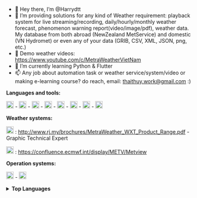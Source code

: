 - 👋   Hey there, I’m @Harrydtt   
- 👀   I’m providing solutions for any kind of Weather requirement: playback system for live streaming/recording, daily/hourly/monthly weather forecast, phenomenon warning report(video/image/pdf), weather data. My database from both abroad (NewZealand MetService) and domestic (VN Hydromet) or even any of your data (GRIB, CSV, XML, JSON, png, etc.)
- 🎀   Demo weather videos: https://www.youtube.com/c/MetraWeatherVietNam
- 📖   I’m currently learning Python & Flutter
- 📫   Any job about automation task or weather service/system/video or making e-learning course? do reach, email: thaithuy.work@gmail.com  :) 


**Languages and tools:**  


<img height="20" src="https://user-images.githubusercontent.com/62132425/126031323-433fa230-9798-4799-bcd6-90ac46be8b8e.png"> - <img height="20" src="https://user-images.githubusercontent.com/62132425/126031325-77754a6f-cc15-470e-af22-71a89ef2457c.png"> - <img height="20" src="https://user-images.githubusercontent.com/62132425/126031327-cc8876b0-b6f3-44da-a85b-9a1df5ac4f31.png"> - <img height="20" src="https://user-images.githubusercontent.com/62132425/126031326-2b64e0fb-b751-4e37-93de-9d160c57bab4.png"> - <img height="20" src="https://user-images.githubusercontent.com/62132425/126031330-20b92ea7-09cd-4893-90d4-3936e28a52d9.png"> - <img height="20" src="https://user-images.githubusercontent.com/62132425/126031487-a0642fd1-6e6e-4985-9e82-af1c8e80b64f.png"> - <img height="20" src="https://user-images.githubusercontent.com/62132425/126031490-a463e8a7-ab83-46d1-99ee-60e189ed7fa5.png"> - <img height="20" src="https://user-images.githubusercontent.com/62132425/159423557-681b0eae-4586-4b5a-8250-4b4ed72f4ba5.svg">



**Weather systems:**

<img height="20" src="https://user-images.githubusercontent.com/62132425/159423688-7cb15d20-aef3-4efc-821e-c828c9e0a53d.png"> : http://www.rj.my/brochures/MetraWeather_WXT_Product_Range.pdf - Graphic Technical Expert

<img height="20" src="https://user-images.githubusercontent.com/62132425/159424955-c13f278c-5579-4597-b609-72c81afa7a9c.png"> : https://confluence.ecmwf.int/display/METV/Metview



**Operation systems:**

<img height="20" src="https://user-images.githubusercontent.com/62132425/126031328-0775e250-ad30-4b07-be31-9d90c17c4951.png"> - <img height="20" src="https://user-images.githubusercontent.com/62132425/126031332-d0773953-f60e-4503-8d39-230f961c5f0b.png">

<details>
  <summary><b>Top Languages</b></summary>

![Top Langs](https://github-readme-stats.vercel.app/api/top-langs/?username=Harrydtt&hide=TeX&layout=compact)

</details>

